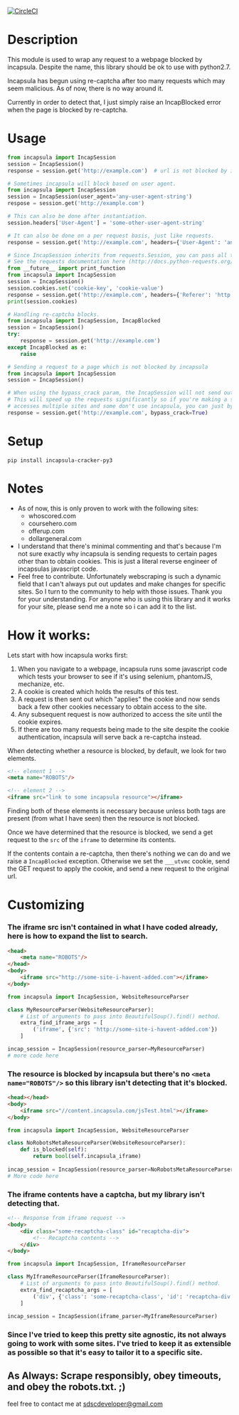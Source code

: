 [![CircleCI](https://circleci.com/gh/ziplokk1/incapsula-cracker-py3.svg?style=shield)](https://circleci.com/gh/ziplokk1/incapsula-cracker-py3)
# Description

This module is used to wrap any request to a webpage blocked by incapsula. Despite the name, this library should be ok to use with python2.7.

Incapsula has begun using re-captcha after too many requests which may seem malicious. As of now, there is no way around it.

Currently in order to detect that, I just simply raise an IncapBlocked error when the page is blocked by re-captcha.

# Usage

```python
from incapsula import IncapSession
session = IncapSession()
response = session.get('http://example.com')  # url is not blocked by incapsula
```

```python
# Sometimes incapsula will block based on user agent.
from incapsula import IncapSession
session = IncapSession(user_agent='any-user-agent-string')
respose = session.get('http://example.com')

# This can also be done after instantiation.
session.headers['User-Agent'] = 'some-other-user-agent-string'

# It can also be done on a per request basis, just like requests.
response = session.get('http://example.com', headers={'User-Agent': 'another-user-agent-string'})
```

```python
# Since IncapSession inherits from requests.Session, you can pass all the same arguments to it.
# See the requests documentation here (http://docs.python-requests.org/en/master/user/advanced/#session-objects)
from __future__ import print_function
from incapsula import IncapSession
session = IncapSession()
session.cookies.set('cookie-key', 'cookie-value')
response = session.get('http://example.com', headers={'Referer': 'http://other-example.com'})
print(session.cookies)
```

```python
# Handling re-captcha blocks.
from incapsula import IncapSession, IncapBlocked
session = IncapSession()
try:
    response = session.get('http://example.com')
except IncapBlocked as e:
    raise
```

```python
# Sending a request to a page which is not blocked by incapsula
from incapsula import IncapSession
session = IncapSession()

# When using the bypass_crack param, the IncapSession will not send out extra requests to bypass incapsula.
# This will speed up the requests significantly so if you're making a scraper which
# accesses multiple sites and some don't use incapsula, you can just bypass the crack.
response = session.get('http://example.com', bypass_crack=True)
```

# Setup

`pip install incapsula-cracker-py3`

# Notes

* As of now, this is only proven to work with the following sites:
  * whoscored.com
  * coursehero.com
  * offerup.com
  * dollargeneral.com
* I understand that there's minimal commenting and that's because I'm not sure exactly why incapsula is sending requests to certain pages other than to obtain cookies. This is just a literal reverse engineer of incapsulas javascript code.
* Feel free to contribute. Unfortunately webscraping is such a dynamic field that I can't always put out updates and make changes for specific sites. So I turn to the community to help with those issues. Thank you for your understanding. For anyone who is using this library and it works for your site, please send me a note so i can add it to the list.

# How it works:
Lets start with how incapsula works first:
1. When you navigate to a webpage, incapsula runs some javascript code which tests your browser to see if it's using selenium, phantomJS, mechanize, etc.
2. A cookie is created which holds the results of this test.
3. A request is then sent out which "applies" the cookie and now sends back a few other cookies necessary to obtain access to the site.
4. Any subsequent request is now authorized to access the site until the cookie expires.
5. If there are too many requests being made to the site despite the cookie authentication, incapsula will serve back a re-captcha instead.

When detecting whether a resource is blocked, by default, we look for two elements.

```html
<!-- element 1 -->
<meta name="ROBOTS"/>

<!-- element 2 -->
<iframe src="link to some incapsula resource"></iframe>
```

Finding both of these elements is necessary because unless both tags are present (from what I have seen) then the resource is not blocked.

Once we have determined that the resource is blocked, we send a get request to the `src` of the `iframe` to determine its contents.

If the contents contain a re-captcha, then there's nothing we can do and we raise a `IncapBlocked` exception. Otherwise we set the `___utvmc` cookie, send the GET request to apply the cookie, and send a new request to the original url.


# Customizing
### The iframe src isn't contained in what I have coded already, here is how to expand the list to search.
```html
<head>
    <meta name="ROBOTS"/>
</head>
<body>
    <iframe src="http://some-site-i-havent-added.com"></iframe>
</body>
```
```python
from incapsula import IncapSession, WebsiteResourceParser

class MyResourceParser(WebsiteResourceParser):
    # List of arguments to pass into BeautifulSoup().find() method.
    extra_find_iframe_args = [
        ('iframe', {'src': 'http://some-site-i-havent-added.com'})
    ]

incap_session = IncapSession(resource_parser=MyResourceParser)
# more code here
```
### The resource is blocked by incapsula but there's no `<meta name="ROBOTS"/>` so this library isn't detecting that it's blocked.
```html
<head></head>
<body>
    <iframe src="//content.incapsula.com/jsTest.html"></iframe>
</body>
```
```python
from incapsula import IncapSession, WebsiteResourceParser

class NoRobotsMetaResourceParser(WebsiteResourceParser):
    def is_blocked(self):
        return bool(self.incapsula_iframe)
        
incap_session = IncapSession(resource_parser=NoRobotsMetaResourceParser)
# More code here
```
### The iframe contents have a captcha, but my library isn't detecting that.
```html
<!-- Response from iframe request -->
<body>
    <div class="some-recaptcha-class" id="recaptcha-div">
        <!-- Recaptcha contents -->
    </div>
</body>
```
```python
from incapsula import IncapSession, IframeResourceParser

class MyIframeResourceParser(IframeResourceParser):
    # List of arguments to pass into BeautifulSoup().find() method.
    extra_find_recaptcha_args = [
        ('div', {'class': 'some-recaptcha-class', 'id': 'recaptcha-div'})
    ]
    
incap_session = IncapSession(iframe_parser=MyIframeResourceParser)
```
### Since I've tried to keep this pretty site agnostic, its not always going to work with some sites. I've tried to keep it as extensible as possible so that it's easy to tailor it to a specific site.

## As Always: Scrape responsibly, obey timeouts, and obey the robots.txt. ;)

feel free to contact me at sdscdeveloper@gmail.com
